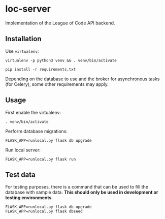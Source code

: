 # loc-server

Implementation of the League of Code API backend.

## Installation

Use `virtualenv`:

```
virtualenv -p python3 venv && . venv/bin/activate

pip install -r requirements.txt
```

Depending on the database to use and the broker for asynchronous tasks (for
Celery), some other requirements may apply.


## Usage

First enable the virtualenv:

```
. venv/bin/activate
```

Perform database migrations:

```
FLASK_APP=runlocal.py flask db upgrade
```

Run local server:

```
FLASK_APP=runlocal.py flask run
```


## Test data

For testing purposes, there is a command that can be used to fill the database
with sample data. **This should only be used in development or testing
environments**.

```
FLASK_APP=runlocal.py flask db upgrade
FLASK_APP=runlocal.py flask dbseed
```
